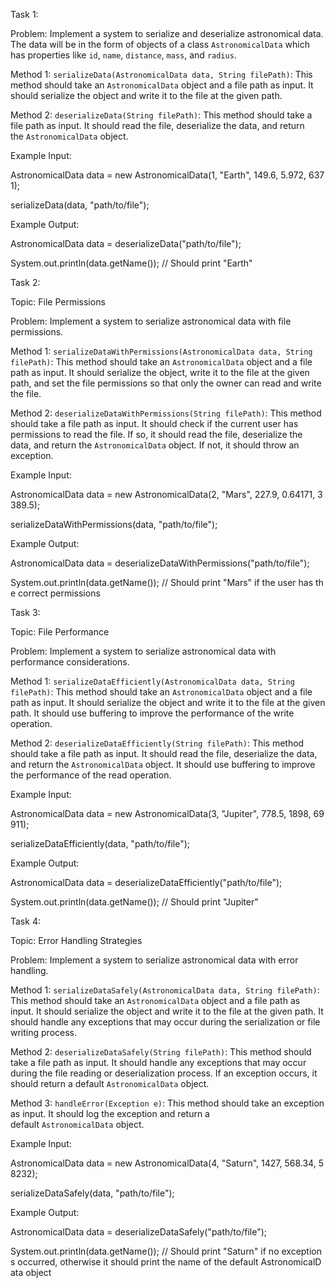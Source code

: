 Task 1:

Problem: Implement a system to serialize and deserialize astronomical data. The data will be in the form of objects of a class `AstronomicalData` which has properties like `id`, `name`, `distance`, `mass`, and `radius`.

Method 1: `serializeData(AstronomicalData data, String filePath)`: This method should take an `AstronomicalData` object and a file path as input. It should serialize the object and write it to the file at the given path.

Method 2: `deserializeData(String filePath)`: This method should take a file path as input. It should read the file, deserialize the data, and return the `AstronomicalData` object.

Example Input:

AstronomicalData data = new AstronomicalData(1, "Earth", 149.6, 5.972, 6371);

serializeData(data, "path/to/file");

Example Output:

AstronomicalData data = deserializeData("path/to/file");

System.out.println(data.getName()); // Should print "Earth"

Task 2:

Topic: File Permissions

Problem: Implement a system to serialize astronomical data with file permissions.

Method 1: `serializeDataWithPermissions(AstronomicalData data, String filePath)`: This method should take an `AstronomicalData` object and a file path as input. It should serialize the object, write it to the file at the given path, and set the file permissions so that only the owner can read and write the file.

Method 2: `deserializeDataWithPermissions(String filePath)`: This method should take a file path as input. It should check if the current user has permissions to read the file. If so, it should read the file, deserialize the data, and return the `AstronomicalData` object. If not, it should throw an exception.

Example Input:

AstronomicalData data = new AstronomicalData(2, "Mars", 227.9, 0.64171, 3389.5);

serializeDataWithPermissions(data, "path/to/file");

Example Output:

AstronomicalData data = deserializeDataWithPermissions("path/to/file");

System.out.println(data.getName()); // Should print "Mars" if the user has the correct permissions

Task 3:

Topic: File Performance

Problem: Implement a system to serialize astronomical data with performance considerations.

Method 1: `serializeDataEfficiently(AstronomicalData data, String filePath)`: This method should take an `AstronomicalData` object and a file path as input. It should serialize the object and write it to the file at the given path. It should use buffering to improve the performance of the write operation.

Method 2: `deserializeDataEfficiently(String filePath)`: This method should take a file path as input. It should read the file, deserialize the data, and return the `AstronomicalData` object. It should use buffering to improve the performance of the read operation.

Example Input:

AstronomicalData data = new AstronomicalData(3, "Jupiter", 778.5, 1898, 69911);

serializeDataEfficiently(data, "path/to/file");

Example Output:

AstronomicalData data = deserializeDataEfficiently("path/to/file");

System.out.println(data.getName()); // Should print "Jupiter"

Task 4:

Topic: Error Handling Strategies

Problem: Implement a system to serialize astronomical data with error handling.

Method 1: `serializeDataSafely(AstronomicalData data, String filePath)`: This method should take an `AstronomicalData` object and a file path as input. It should serialize the object and write it to the file at the given path. It should handle any exceptions that may occur during the serialization or file writing process.

Method 2: `deserializeDataSafely(String filePath)`: This method should take a file path as input. It should handle any exceptions that may occur during the file reading or deserialization process. If an exception occurs, it should return a default `AstronomicalData` object.

Method 3: `handleError(Exception e)`: This method should take an exception as input. It should log the exception and return a default `AstronomicalData` object.

Example Input:

AstronomicalData data = new AstronomicalData(4, "Saturn", 1427, 568.34, 58232);

serializeDataSafely(data, "path/to/file");

Example Output:

AstronomicalData data = deserializeDataSafely("path/to/file");

System.out.println(data.getName()); // Should print "Saturn" if no exceptions occurred, otherwise it should print the name of the default AstronomicalData object